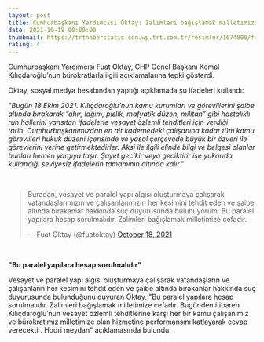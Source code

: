 ```yaml
--- 
layout: post
title: Cumhurbaşkanı Yardımcısı Oktay: Zalimleri bağışlamak milletimize cefadır
date: 2021-10-18 00:00:00
thumbnail: https://trthaberstatic.cdn.wp.trt.com.tr/resimler/1674000/fuat-oktay-aa-1674383.jpg
rating: 4
---
```

<p>
	Cumhurbaşkanı Yardımcısı Fuat Oktay, CHP Genel Başkanı Kemal Kılıçdaroğlu’nun bürokratlarla ilgili açıklamalarına tepki gösterdi.</p>
<p>
	Oktay, sosyal medya hesabından yaptığı açıklamada şu ifadeleri kullandı:</p>
<p>
	<em>"Bugün 18 Ekim 2021. Kılıçdaroğlu’nun kamu kurumları ve görevlilerini şaibe altında bırakarak “ahır, lağım, pislik, mafyatik düzen, militan” gibi hastalıklı ruh hallerini yansıtan ifadelerle vesayet özlemli tehditleri için verdiği tarih. Cumhurbaşkanımızdan en alt kademedeki çalışanına kadar tüm kamu görevlileri hukuk düzeni içerisinde ve yasal çerçevede büyük bir özveri ile görevlerini yerine getirmektedirler. Aksi ile ilgili elinde bilgi ve belgesi olanlar bunları hemen yargıya taşır. Şayet gecikir veya geciktirir ise yukarıda kullandığı seviyesiz ifadelerin tamamının altında kalır."</em></p>
<p>
	 </p>
<blockquote class="twitter-tweet">
	<p dir="ltr" lang="tr">
		Buradan, vesayet ve paralel yapı algısı oluşturmaya çalışarak vatandaşlarımızın ve çalışanlarımızın her kesimini tehdit eden ve şaibe altında bırakanlar hakkında suç duyurusunda bulunuyorum. Bu paralel yapılara hesap sorulmalıdır. Zalimleri bağışlamak milletimize cefadır.</p>
	— Fuat Oktay (@fuatoktay) <a href="https://twitter.com/fuatoktay/status/1450073303389966337?ref_src=twsrc%5Etfw">October 18, 2021</a></blockquote>
<script async src="https://platform.twitter.com/widgets.js" charset="utf-8"></script><p>
	 </p>
<p>
	<strong>"Bu paralel yapılara hesap sorulmalıdır"</strong></p>
<p>
	Vesayet ve paralel yapı algısı oluşturmaya çalışarak vatandaşların ve çalışanların her kesimini tehdit eden ve şaibe altında bırakanlar hakkında suç duyurusunda bulunduğunu duyuran Oktay, "Bu paralel yapılara hesap sorulmalıdır. Zalimleri bağışlamak milletimize cefadır. Bugünden itibaren Kılıçdaroğlu’nun vesayet özlemli tehditlerine karşı her bir kamu çalışanımız ve bürokratımız milletimize olan hizmetine performansını katlayarak cevap verecektir. Hodri meydan" açıklamasında bulundu.</p>
